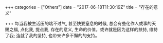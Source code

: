 +++
categories = ["Others"]
date = "2017-06-18T11:30:19Z"
title = "存在的意义"

+++
每当我被生活压的喘不过气, 甚至快要窒息的时候, 总会有些化作人或事的天赐之福, 点化我, 提点我, 存在的意义, 生命的价值。或许就是因为这样的扶持, 维持了我; 造就了我的坚持, 也带来许多不懈的的支持。